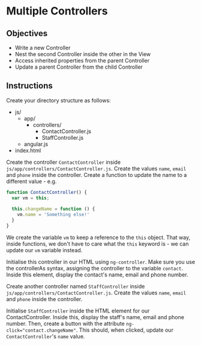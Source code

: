 # Multiple Controllers

## Objectives

- Write a new Controller
- Nest the second Controller inside the other in the View
- Access inherited properties from the parent Controller
- Update a parent Controller from the child Controller

## Instructions

Create your directory structure as follows:

- js/
  - app/
    - controllers/
      - ContactController.js
      - StaffController.js
  - angular.js
- index.html

Create the controller `ContactController` inside `js/app/controllers/ContactController.js`. Create the values `name`, `email` and `phone` inside the controller. Create a function to update the name to a different value - e.g.

```js
function ContactController() {
  var vm = this;
  
  this.changeName = function () {
    vm.name = 'Something else!'
  }
}
```

We create the variable `vm` to keep a reference to the `this` object. That way, inside functions, we don't have to care what the `this` keyword is - we can update our `vm` variable instead. 

Initialise this controller in our HTML using `ng-controller`. Make sure you use the controllerAs syntax, assigning the controller to the variable `contact`. Inside this element, display the contact's name, email and phone number.

Create another controller named `StaffController` inside `js/app/controllers/ContactController.js`.  Create the values `name`, `email` and `phone` inside the controller. 

Initialise `StaffController` inside the HTML element for our ContactController. Inside this, display the staff's name, email and phone number. Then, create a button with the attribute `ng-click="contact.changeName"`. This should, when clicked, update our `ContactController`'s `name` value.  